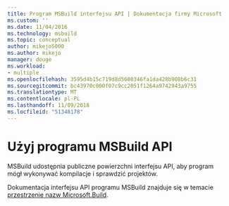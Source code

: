 ```yaml
---
title: Program MSBuild interfejsu API | Dokumentacja firmy Microsoft
ms.custom: ''
ms.date: 11/04/2016
ms.technology: msbuild
ms.topic: conceptual
author: mikejo5000
ms.author: mikejo
manager: douge
ms.workload:
- multiple
ms.openlocfilehash: 3595d4b15c719d8d5600346fa1da428b908b6c31
ms.sourcegitcommit: bc43970c000f07c9cc2051f1264a9742943a9755
ms.translationtype: MT
ms.contentlocale: pl-PL
ms.lasthandoff: 11/09/2018
ms.locfileid: "51348178"
---
```

# <a name="use-the-msbuild-api"></a>Użyj programu MSBuild API

MSBuild udostępnia publiczne powierzchni interfejsu API, aby program mógł wykonywać kompilacje i sprawdzić projektów.

Dokumentacja interfejsu API programu MSBuild znajduje się w temacie [przestrzenie nazw Microsoft.Build](https://msdn.microsoft.com/library/mt476050(v=vs.110).aspx).
